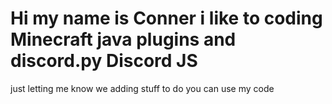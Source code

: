 # Hi my name is Conner i like to coding Minecraft java plugins and discord.py Discord JS

just letting me know we adding stuff to do you can use my code 
